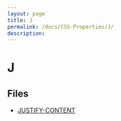 ```yaml
---
layout: page
title: J
permalink: /docs/CSS-Properties/J/
description: 
---
```


# J



## Files
* [JUSTIFY-CONTENT](/compare.html2pdf.tools/docs/CSS-Properties/J/justify-content)

